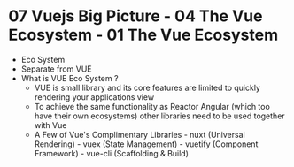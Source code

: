 # 07 Vuejs Big Picture - 04 The Vue Ecosystem - 01 The Vue Ecosystem

- Eco System
- Separate from VUE
- What is VUE Eco System ?
	- VUE is small library and its core features are limited to quickly rendering your applications view
	- To achieve the same functionality as Reactor Angular (which too have their own ecosystems) other libraries need to be used together with Vue
	- A Few of Vue's Complimentary Libraries
			- nuxt (Universal Rendering)
			- vuex (State Management)
			- vuetify (Component Framework)
			- vue-cli (Scaffolding & Build)